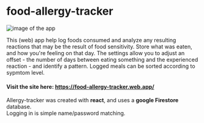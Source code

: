 # food-allergy-tracker

![image of the app](https://marcus-hurn.web.app/img/allergyTracker.png)

This (web) app help log foods consumed and analyze any resulting reactions that may be the result of food sensitivity.  Store what was eaten, and how you're feeling
on that day.  The settings allow you to adjust an offset - the number of days between eating something and the experienced
reaction - and identify a pattern.  Logged meals can be sorted according to sypmtom level.

#### Visit the site here: https://food-allergy-tracker.web.app/

Allergy-tracker was created with **react**, and uses a **google Firestore** database.  
Logging in is simple name/password matching.
